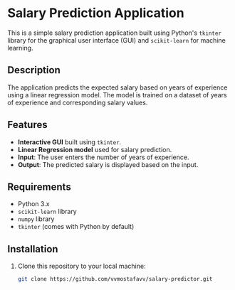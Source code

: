 # Salary Prediction Application

This is a simple salary prediction application built using Python's `tkinter` library for the graphical user interface (GUI) and `scikit-learn` for machine learning.

## Description

The application predicts the expected salary based on years of experience using a linear regression model. The model is trained on a dataset of years of experience and corresponding salary values.

## Features

- **Interactive GUI** built using `tkinter`.
- **Linear Regression model** used for salary prediction.
- **Input**: The user enters the number of years of experience.
- **Output**: The predicted salary is displayed based on the input.

## Requirements

- Python 3.x
- `scikit-learn` library
- `numpy` library
- `tkinter` (comes with Python by default)

## Installation

1. Clone this repository to your local machine:
   ```bash
   git clone https://github.com/vvmostafavv/salary-predictor.git
